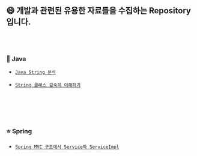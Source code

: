 ## :smile: 개발과 관련된 유용한 자료들을 수집하는 Repository 입니다.  

<br><br>

### :blue_book: Java
- [`Java String 분석`]<br><br>
- [`String 클래스 깊숙히 이해하기`]<br><br>







<br><br><br>


### :star: Spring  
- [`Spring MVC 구조에서 Service와 ServiceImpl`] 



















[`Java String 분석`]: https://hyungjoon6876.github.io/jlog/2018/08/09/java-string.html

[`String 클래스 깊숙히 이해하기`]: https://creatordev.tistory.com/81

[`Spring MVC 구조에서 Service와 ServiceImpl`]: https://multifrontgarden.tistory.com/97


